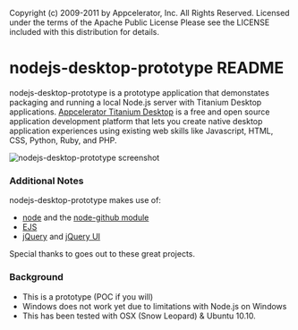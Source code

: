 Copyright (c) 2009-2011 by Appcelerator, Inc. All Rights Reserved.
Licensed under the terms of the Apache Public License
Please see the LICENSE included with this distribution for details.

# nodejs-desktop-prototype README #

nodejs-desktop-prototype is a prototype application that demonstates packaging and running a local Node.js server with Titanium Desktop applications.  [Appcelerator Titanium Desktop](http://www.appcelerator.com/products/titanium-desktop-application-development/) is a free and open source application development platform that lets you create native desktop application experiences using existing web skills like Javascript, HTML, 
CSS, Python, Ruby, and PHP.

![nodejs-desktop-prototype screenshot](http://developer.appcelerator.com.s3.amazonaws.com/documentation-examples/nodejs-desktop-prototype.png)


### Additional Notes
nodejs-desktop-prototype makes use of:
* [node](http://nodejs.org/) and the [node-github module](https://github.com/ajaxorg/node-github)
* [EJS](http://embeddedjs.com/)
* [jQuery](http://jquery.com/) and [jQuery UI](http://jqueryui.com/)

Special thanks to goes out to these great projects.

### Background
* This is a prototype (POC if you will)
* Windows does not work yet due to limitations with Node.js on Windows
* This has been tested with OSX (Snow Leopard) & Ubuntu 10.10.
